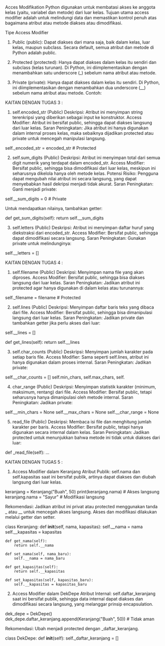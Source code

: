 Acces Modifikation Python digunakan untuk membatasi akses ke anggota kelas (yaitu, variabel dan metode) dari luar kelas. Tujuan utama access modifier adalah untuk melindungi data dan memastikan kontrol penuh atas bagaimana atribut atau metode diakses atau dimodifikasi.

Tipe Access Modifier
1. Public (public):
Dapat diakses dari mana saja, baik dalam kelas, luar kelas, maupun subclass.
Secara default, semua atribut dan metode di Python adalah public.

2. Protected (protected):
Hanya dapat diakses dalam kelas itu sendiri dan subclass (kelas turunan).
Di Python, ini diimplementasikan dengan menambahkan satu underscore (_) sebelum nama atribut atau metode.

3. Private (private):
Hanya dapat diakses dalam kelas itu sendiri.
Di Python, ini diimplementasikan dengan menambahkan dua underscore (__) sebelum nama atribut atau metode.
Contoh:


KAITAN DENGAN TUGAS 3 : 

1. self.encoded_str (Public)
Deskripsi: Atribut ini menyimpan string terenkripsi yang diberikan sebagai input ke konstruktor.
Access Modifier: Atribut ini bersifat public, sehingga dapat diakses langsung dari luar kelas.
Saran Peningkatan: Jika atribut ini hanya digunakan dalam internal proses kelas, maka sebaiknya dijadikan protected atau private untuk mencegah manipulasi langsung.

self._encoded_str = encoded_str  # Protected

2. self.sum_digits (Public)
Deskripsi: Atribut ini menyimpan total dari semua digit numerik yang terdapat dalam encoded_str.
Access Modifier: Bersifat public, sehingga bisa dimodifikasi dari luar kelas, meskipun ini seharusnya dikelola hanya oleh metode kelas.
Potensi Risiko: Pengguna dapat mengubah nilai atribut ini secara langsung, yang dapat menyebabkan hasil dekripsi menjadi tidak akurat.
Saran Peningkatan: Ganti menjadi private:

self.__sum_digits = 0  # Private

Untuk mendapatkan nilainya, tambahkan getter:

def get_sum_digits(self):
    return self.__sum_digits

3. self.letters (Public)
Deskripsi: Atribut ini menyimpan daftar huruf yang diekstraksi dari encoded_str.
Access Modifier: Bersifat public, sehingga dapat dimodifikasi secara langsung.
Saran Peningkatan: Gunakan private untuk melindunginya:

self.__letters = []


KAITAN DENGAN TUGAS 4 :   

1. self.filename (Public)
Deskripsi: Menyimpan nama file yang akan diproses.
Access Modifier: Bersifat public, sehingga bisa diakses langsung dari luar kelas.
Saran Peningkatan: Jadikan atribut ini protected agar hanya digunakan di dalam kelas atau turunannya:

self._filename = filename  # Protected

2. self.lines (Public)
Deskripsi: Menyimpan daftar baris teks yang dibaca dari file.
Access Modifier: Bersifat public, sehingga bisa dimanipulasi langsung dari luar kelas.
Saran Peningkatan: Jadikan private dan tambahkan getter jika perlu akses dari luar:

self.__lines = []

def get_lines(self):
    return self.__lines

3. self.char_counts (Public)
Deskripsi: Menyimpan jumlah karakter pada setiap baris file.
Access Modifier: Sama seperti self.lines, atribut ini hanya digunakan dalam proses internal.
Saran Peningkatan: Jadikan private:

self.__char_counts = []
self.min_chars, self.max_chars, self.

4. char_range (Public)
Deskripsi: Menyimpan statistik karakter (minimum, maksimum, rentang) dari file.
Access Modifier: Bersifat public, tetapi seharusnya hanya dimanipulasi oleh metode internal.
Saran Peningkatan: Jadikan private:

self.__min_chars = None
self.__max_chars = None
self.__char_range = None

5. read_file (Public)
Deskripsi: Membaca isi file dan menghitung jumlah karakter per baris.
Access Modifier: Bersifat public, tetapi hanya digunakan secara internal dalam kelas.
Saran Peningkatan: Jadikan protected untuk menunjukkan bahwa metode ini tidak untuk diakses dari luar:

def _read_file(self):
    ...


KAITAN DENGAN TUGAS 5 :        

1. Access Modifier dalam Keranjang
Atribut Publik:
  self.nama dan self.kapasitas saat ini bersifat publik, artinya dapat diakses dan diubah langsung dari luar kelas.

keranjang = Keranjang("Buah", 50)
print(keranjang.nama)  # Akses langsung
keranjang.nama = "Sayur"  # Modifikasi langsung

Rekomendasi:
  Jadikan atribut ini privat atau protected menggunakan tanda _ atau __ untuk mencegah akses langsung. Akses dan modifikasi dilakukan melalui getter dan setter.

class Keranjang:
    def __init__(self, nama, kapasitas):
        self.__nama = nama
        self.__kapasitas = kapasitas

    def get_nama(self):
        return self.__nama

    def set_nama(self, nama_baru):
        self.__nama = nama_baru

    def get_kapasitas(self):
        return self.__kapasitas

    def set_kapasitas(self, kapasitas_baru):
        self.__kapasitas = kapasitas_baru

2. Access Modifier dalam DekDepe
Atribut Internal:
  self.daftar_keranjang saat ini bersifat publik, sehingga data internal dapat diakses dan dimodifikasi secara langsung, yang melanggar prinsip encapsulation.

dek_depe = DekDepe()
dek_depe.daftar_keranjang.append(Keranjang("Buah", 50))  # Tidak aman

Rekomendasi: Ubah menjadi protected dengan _daftar_keranjang.

class DekDepe:
    def __init__(self):
        self._daftar_keranjang = []
